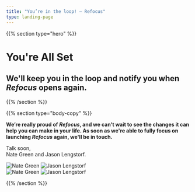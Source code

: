 ```yaml
---
title: "You’re in the loop! — Refocus"
type: landing-page
---
```


{{% section type="hero" %}}

# You're All Set

## We'll keep you in the loop and notify you when _Refocus_ opens again.

{{% /section %}}

{{% section type="body-copy" %}}

**We’re really proud of _Refocus_, and we can't wait to see the changes it can help you can make in your life. As soon as we're able to fully focus on launching _Refocus_ again, we'll be in touch.**


<div class="author-photos signatures">
    <p class="author-photos__text">
        Talk soon,<br>
        Nate Green and Jason Lengstorf.
    </p>
    <img class="author-photos__headshot"
         src="/images/nate-green-200.jpg" 
         alt="Nate Green">
    <img class="author-photos__headshot"
         src="/images/jason-lengstorf-200.jpg" 
         alt="Jason Lengstorf"><br/>
    <img class="signatures__sig"
         src="/images/nate-signature.png"
         alt="Nate Green">
    <img class="signatures__sig"
         src="/images/jason-signature.png"
         alt="Jason Lengstorf">
</div>

{{% /section %}}
